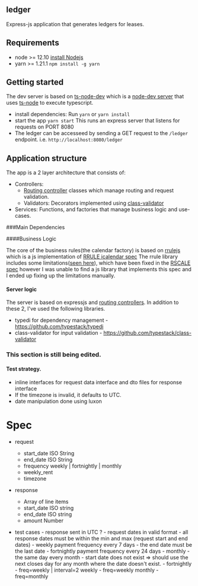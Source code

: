 ## ledger

Express-js application that generates ledgers for leases.

## Requirements

-   node >= 12.10 [install Nodejs](https://nodejs.org/en/)
-   yarn >= 1.21.1 `npm install -g yarn`

## Getting started

The dev server is based on [ts-node-dev](https://github.com/whitecolor/ts-node-dev) which is a [node-dev server](https://github.com/fgnass/node-dev) that uses [ts-node](https://github.com/TypeStrong/ts-node) to execute typescript.

-   install dependencies: Run `yarn` or `yarn install`
-   start the app `yarn start` This runs an express server that listens for requests on PORT 8080
-   The ledger can be accesseed by sending a GET request to the `/ledger` endpoint. i.e. `http://localhost:8080/ledger`

## Application structure

The app is a 2 layer architecture that consists of:

-   Controllers:
    -   [Routing controller](https://github.com/typestack/routing-controllers) classes which manage routing and request validation.
    -   Validators: Decorators implemented using [class-validator](https://github.com/typestack/class-validator)
-   Services: Functions, and factories that manage business logic and use-cases.

###Main Dependencies

####Business Logic

The core of the business rules(the calendar factory) is based on [rrulejs](https://github.com/jakubroztocil/rrule) which is a js implementation of [RRULE icalendar spec](https://tools.ietf.org/html/rfc5545)
The rrule library includes some limitations([seen here](https://github.com/jakubroztocil/rrule/issues/114)), which have been fixed in the [RSCALE spec](https://tools.ietf.org/html/rfc7529) however
I was unable to find a js library that implements this spec and I ended up fixing up the limitations manually.

#### Server logic

The server is based on expressjs and [routing controllers](https://github.com/typestack/routing-controllers).
In addition to these 2, I've used the following libraries.

-   typedi for dependency management - https://github.com/typestack/typedi
-   class-validator for input validation - https://github.com/typestack/class-validator

### This section is still being edited.

#### Test strategy.

-   inline interfaces for request data interface and dto files for response interface
-   If the timezone is invalid, it defaults to UTC.
-   date manipulation done using luxon

# Spec

-   request

    -   start_date ISO String
    -   end_date ISO String
    -   frequency weekly | fortnightly | monthly
    -   weekly_rent
    -   timezone

-   response

    -   Array of line items
    -   start_date ISO string
    -   end_date ISO string
    -   amount Number

-   test cases - response sent in UTC ? - request dates in valid format - all response dates must be within the min and max (request start and end dates) - weekly payment frequency every 7 days - the end date must be the last date - fortnightly payment frequency every 24 days - monthly - the same day every month - start date does not exist => should use the next closes day for any month where the date doesn't exist. -
    fortnightly - freq=weekly | interval=2
    weekly - freq=weekly
    monthly - freq=monthly
